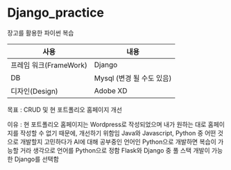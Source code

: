 # Django_practice

장고를 활용한 파이썬 복습

|사용| 내용|
|----|----|
|프레임 워크(FrameWork) | Django|
|DB | Mysql (변경 될 수도 있음)|
|디자인(Design) | Adobe XD|



목표 : CRUD 및 현 포트폴리오 홈페이지 개선

이유 : 현 포트폴리오 홈페이지는 Wordpress로 작성되었으며 내가 원하는 대로 홈페이지를 작성할 수 없기 때문에, 개선하기 위함임 
       Java와 Javascript, Python 중 어떤 것으로 개발할지 고민하다가 AI에 대해 공부중인 언어인 Python으로 개발하면 복습이 가능할 거라 생각으로 언어를 Python으로 정함
       Flask와 Django 중 풀 스택 개발이 가능한 Django를 선택함
       

